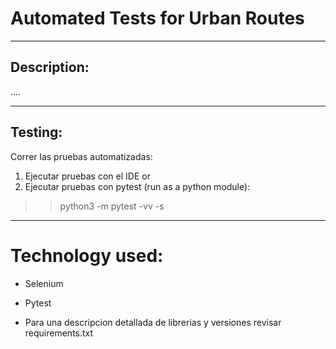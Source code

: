 # Automated Tests for Urban Routes

---

## Description:

....

---

## Testing:

Correr las pruebas automatizadas:

1. Ejecutar pruebas con el IDE
   or
2. Ejecutar pruebas con pytest (run as a python module):

> > python3 -m pytest <filename> -vv -s

---

# Technology used:

- Selenium
- Pytest

- Para una descripcion detallada de librerias y versiones revisar requirements.txt
